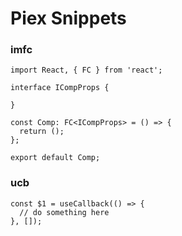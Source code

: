 # Piex Snippets

### imfc

```tsx
import React, { FC } from 'react';

interface ICompProps {

}

const Comp: FC<ICompProps> = () => {
  return ();
};

export default Comp;
```

### ucb

```tsx
const $1 = useCallback(() => {
  // do something here
}, []);